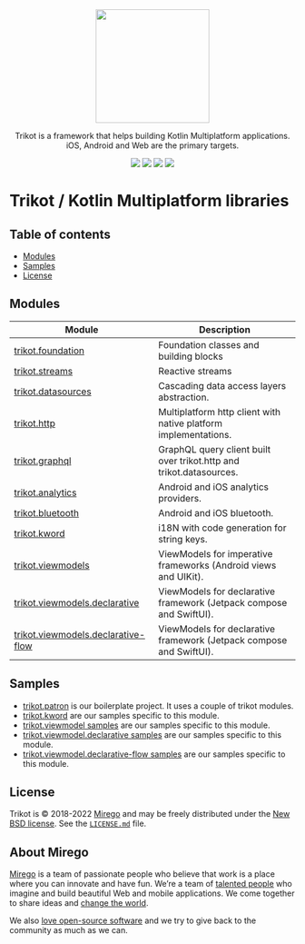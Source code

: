 <div align="center">
  <img src="https://user-images.githubusercontent.com/11348/158435852-861b0ea1-b895-452b-abd4-029ccd6f5b86.svg" width="200" />
  <p>Trikot is a framework that helps building Kotlin Multiplatform applications.<br />iOS, Android and Web are the primary targets.</p>
  <a href="https://github.com/mirego/trikot/tags"><img src="https://img.shields.io/github/tag/mirego/trikot.svg?label=Latest%20version"></a>
  <a href="http://kotlinlang.org"><img src="https://img.shields.io/badge/kotlin-1.6.10-blue.svg?logo=kotlin" /></a>
  <a href="https://github.com/mirego/trikot/actions/workflows/ci.yml"><img src="https://github.com/mirego/trikot/actions/workflows/ci.yml/badge.svg" /></a>
  <a href="https://opensource.org/licenses/BSD-3-Clause"><img src="https://img.shields.io/badge/License-BSD_3--Clause-blue.svg" /></a>
</div>

# Trikot / Kotlin Multiplatform libraries

## Table of contents

- [Modules](#modules)
- [Samples](#samples)
- [License](#license)

## Modules

| Module                                                                     | Description                                                         |
| -------------------------------------------------------------------------- | ------------------------------------------------------------------- |
| [trikot.foundation](./trikot-foundation)                                   | Foundation classes and building blocks                              |
| [trikot.streams](./trikot-streams)                                         | Reactive streams                                                    |
| [trikot.datasources](./trikot-datasources)                                 | Cascading data access layers abstraction.                           |
| [trikot.http](./trikot-http)                                               | Multiplatform http client with native platform implementations.     |
| [trikot.graphql](./trikot-graphql)                                         | GraphQL query client built over trikot.http and trikot.datasources. |
| [trikot.analytics](./trikot-analytics)                                     | Android and iOS analytics providers.                                |
| [trikot.bluetooth](./trikot-bluetooth)                                     | Android and iOS bluetooth.                                          |
| [trikot.kword](./trikot-kword)                                             | i18N with code generation for string keys.                          |
| [trikot.viewmodels](./trikot-viewmodels)                                   | ViewModels for imperative frameworks (Android views and UIKit).     |
| [trikot.viewmodels.declarative](./trikot-viewmodels-declarative)           | ViewModels for declarative framework (Jetpack compose and SwiftUI). |
| [trikot.viewmodels.declarative-flow](./trikot-viewmodels-declarative-flow) | ViewModels for declarative framework (Jetpack compose and SwiftUI). |

## Samples

- [trikot.patron](https://github.com/mirego/trikot.patron) is our boilerplate project. It uses a couple of trikot modules.
- [trikot.kword](./trikot-kword/sample) are our samples specific to this module.
- [trikot.viewmodel samples](./trikot-viewmodels/sample) are our samples specific to this module.
- [trikot.viewmodel.declarative samples](./trikot-viewmodels-declarative/sample) are our samples specific to this module.
- [trikot.viewmodel.declarative-flow samples](./trikot-viewmodels-declarative-flow/sample) are our samples specific to this module.

## License

Trikot is © 2018-2022 [Mirego](https://www.mirego.com) and may be freely distributed under the [New BSD license](http://opensource.org/licenses/BSD-3-Clause). See the [`LICENSE.md`](LICENSE.md) file.

## About Mirego

[Mirego](https://www.mirego.com) is a team of passionate people who believe that work is a place where you can innovate and have fun. We’re a team of [talented people](https://life.mirego.com) who imagine and build beautiful Web and mobile applications. We come together to share ideas and [change the world](http://www.mirego.org).

We also [love open-source software](https://open.mirego.com) and we try to give back to the community as much as we can.
